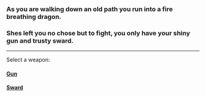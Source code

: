  
### As you are walking down an old path you run into a fire breathing dragon.
### Shes left you no chose but to fight, you only have your shiny gun and trusty sward.
---
Select a weapon:
#### [Gun](../fight-gun.md)
#### [Sward](../sword-fight.md)
